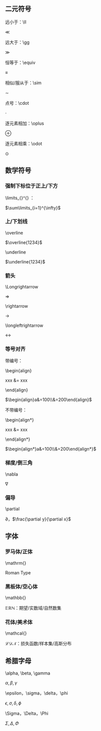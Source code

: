 

## 二元符号

远小于：\ll

$\ll$ 

远大于：\gg

$\gg$

恒等于：\equiv

$\equiv$

相似/服从于：\sim

$\sim$

点号：\cdot

$\cdot$

逐元素相加：\oplus

$\oplus$

逐元素相乘：\odot

$\odot$

## 数学符号

### 强制下标位于正上/下方

\limits_{}^{} ：

$\sum\limits_{i=1}^{\infty}$

### 上/下划线

\overline

$\overline{1234}$

\underline

$\underline{1234}$

### 箭头

\Longrightarrow

$\Longrightarrow$

\rightarrow

$\rightarrow$

\longleftrightarrow

$\longleftrightarrow$

### 等号对齐

带编号：

\begin{align}

xxx &= xxx 

\end{align}

$\begin{align}a&=100\\&=200\end{align}$

不带编号：

\begin{align*}

xxx &= xxx 

\end{align*}

$\begin{align*}a&=100\\&=200\end{align*}$

### 梯度/倒三角

\nabla

$\nabla$

### 偏导

\partial

$\partial$，$\frac{\partial y}{\partial x}$

## 字体

### 罗马体/正体

\mathrm{}

$\mathrm{Roman\ Type}$

### 黑板体/空心体

\mathbb{}

$\mathbb{ERN}$：期望/实数域/自然数集

### 花体/美术体

\mathcal{}

$\mathcal{LDN}$：损失函数/样本集/高斯分布

## 希腊字母

\alpha,  \beta, \gamma

$\alpha,\beta,\gamma$

\epsilon，\sigma，\delta，\phi

$\epsilon,\sigma,\delta,\phi$

\Sigma，\Delta，\Phi

$\Sigma, \Delta,\Phi$
